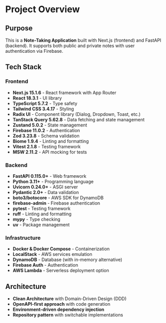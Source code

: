 # Project Overview

## Purpose
This is a **Note-Taking Application** built with Next.js (frontend) and FastAPI (backend). It supports both public and private notes with user authentication via Firebase.

## Tech Stack

### Frontend
- **Next.js 15.1.6** - React framework with App Router
- **React 18.3.1** - UI library
- **TypeScript 5.7.2** - Type safety
- **Tailwind CSS 3.4.17** - Styling
- **Radix UI** - Component library (Dialog, Dropdown, Toast, etc.)
- **TanStack Query 5.62.8** - Data fetching and state management
- **Zustand 5.0.2** - State management
- **Firebase 11.0.2** - Authentication
- **Zod 3.23.8** - Schema validation
- **Biome 1.9.4** - Linting and formatting
- **Vitest 2.1.8** - Testing framework
- **MSW 2.11.2** - API mocking for tests

### Backend
- **FastAPI 0.115.0+** - Web framework
- **Python 3.11+** - Programming language
- **Uvicorn 0.24.0+** - ASGI server
- **Pydantic 2.0+** - Data validation
- **boto3/botocore** - AWS SDK for DynamoDB
- **firebase-admin** - Firebase authentication
- **pytest** - Testing framework
- **ruff** - Linting and formatting
- **mypy** - Type checking
- **uv** - Package management

### Infrastructure
- **Docker & Docker Compose** - Containerization
- **LocalStack** - AWS services emulation
- **DynamoDB** - Database (with in-memory alternative)
- **Firebase Auth** - Authentication
- **AWS Lambda** - Serverless deployment option

## Architecture
- **Clean Architecture** with Domain-Driven Design (DDD)
- **OpenAPI-first approach** with code generation
- **Environment-driven dependency injection**
- **Repository pattern** with switchable implementations